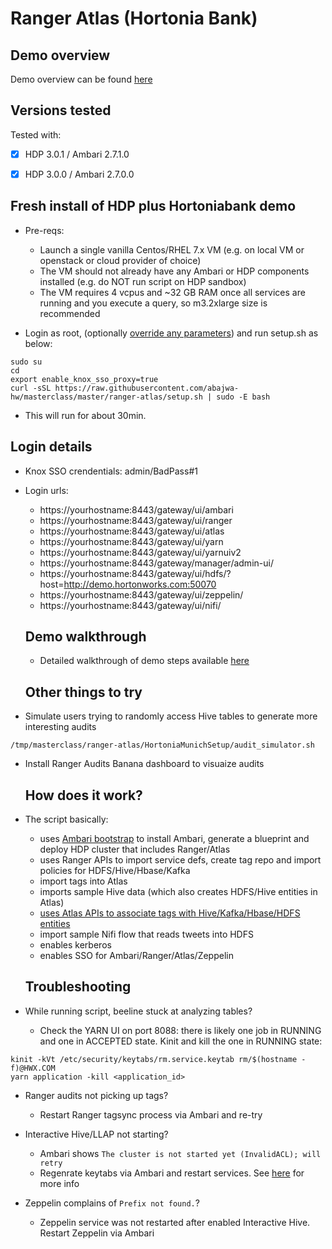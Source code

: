 # Ranger Atlas (Hortonia Bank)

## Demo overview

Demo overview can be found [here](https://community.hortonworks.com/articles/151939/hdp-securitygovernance-demo-kit.html) 

## Versions tested

Tested with:
- [x] HDP 3.0.1 / Ambari 2.7.1.0
- [x] HDP 3.0.0 / Ambari 2.7.0.0


## Fresh install of HDP plus Hortoniabank demo

- Pre-reqs:
  - Launch a single vanilla Centos/RHEL 7.x VM (e.g. on local VM or openstack or cloud provider of choice) 
  - The VM should not already have any Ambari or HDP components installed (e.g. do NOT run script on HDP sandbox)
  - The VM requires 4 vcpus and ~32 GB RAM once all services are running and you execute a query, so m3.2xlarge size is recommended
  
- Login as root, (optionally [override any parameters](https://github.com/abajwa-hw/masterclass/blob/master/ranger-atlas/setup.sh#L14-L30)) and run setup.sh as below:
```
sudo su
cd
export enable_knox_sso_proxy=true
curl -sSL https://raw.githubusercontent.com/abajwa-hw/masterclass/master/ranger-atlas/setup.sh | sudo -E bash  
```

- This will run for about 30min. 


## Login details 

- Knox SSO crendentials: admin/BadPass#1
- Login urls:
  - https://yourhostname:8443/gateway/ui/ambari
  - https://yourhostname:8443/gateway/ui/ranger
  - https://yourhostname:8443/gateway/ui/atlas
  - https://yourhostname:8443/gateway/ui/yarn
  - https://yourhostname:8443/gateway/ui/yarnuiv2
  - https://yourhostname:8443/gateway/manager/admin-ui/
  - https://yourhostname:8443/gateway/ui/hdfs/?host=http://demo.hortonworks.com:50070
  - https://yourhostname:8443/gateway/ui/zeppelin/ 
  - https://yourhostname:8443/gateway/ui/nifi/ 



  ## Demo walkthrough
  
  - Detailed walkthrough of demo steps available [here](https://community.hortonworks.com/articles/151939/hdp-securitygovernance-demo-kit.html)

  ## Other things to try
- Simulate users trying to randomly access Hive tables to generate more interesting audits
```
/tmp/masterclass/ranger-atlas/HortoniaMunichSetup/audit_simulator.sh
```

- Install Ranger Audits Banana dashboard to visuaize audits


  ## How does it work?
- The script basically:
  - uses [Ambari bootstrap](https://github.com/seanorama/ambari-bootstrap) to install Ambari, generate a blueprint and deploy HDP cluster that includes Ranger/Atlas
  - uses Ranger APIs to import service defs, create tag repo and import policies for HDFS/Hive/Hbase/Kafka
  - import tags into Atlas
  - imports sample Hive data (which also creates HDFS/Hive entities in Atlas)
  - [uses Atlas APIs to associate tags with Hive/Kafka/Hbase/HDFS entities](https://community.hortonworks.com/articles/189615/atlas-how-to-automate-associating-tagsclassificati.html)
  - import sample Nifi flow that reads tweets into HDFS
  - enables kerberos
  - enables SSO for Ambari/Ranger/Atlas/Zeppelin


  ## Troubleshooting

- While running script, beeline stuck at analyzing tables?
  - Check the YARN UI on port 8088: there is likely one job in RUNNING and one in ACCEPTED state. Kinit and kill the one in RUNNING state:
```
kinit -kVt /etc/security/keytabs/rm.service.keytab rm/$(hostname -f)@HWX.COM
yarn application -kill <application_id>
```

- Ranger audits not picking up tags?
  - Restart Ranger tagsync process via Ambari and re-try

- Interactive Hive/LLAP not starting? 
  - Ambari shows `The cluster is not started yet (InvalidACL); will retry`
  - Regenrate keytabs via Ambari and restart services. See [here](https://community.hortonworks.com/articles/125751/iop-v-425-to-hdp-v-26x-hsi-start-fails-with-error.html) for more info
  
- Zeppelin complains of `Prefix not found.`?
  - Zeppelin service was not restarted after enabled Interactive Hive. Restart Zeppelin via Ambari


